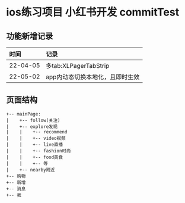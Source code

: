 # ios练习项目 小红书开发 commitTest

## 功能新增记录
|  时间      | 记录  |
|  :---     | :---  |
| 22-04-05  | 多tab:XLPagerTabStrip |
| 22-05-02  | app内动态切换本地化，且即时生效 |
## 页面结构
```
+-- mainPage:  
|    +-- follow(关注)
|    +-- explore发现
|    |    +-- recommend
|    |    +-- video视频
|    |    +-- live直播
|    |    +-- fashion时尚
|    |    +-- food美食
|    |    +-- 等
|    +-- nearby附近
+-- 购物
+-- 新增
+-- 消息
+-- 我
```

